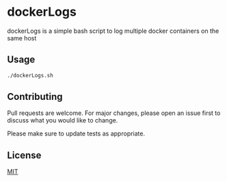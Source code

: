 # dockerLogs

dockerLogs is a simple bash script to log multiple docker containers on the same host


## Usage

```bash
./dockerLogs.sh
```

## Contributing
Pull requests are welcome. For major changes, please open an issue first to discuss what you would like to change.

Please make sure to update tests as appropriate.

## License
[MIT](https://choosealicense.com/licenses/mit/)
